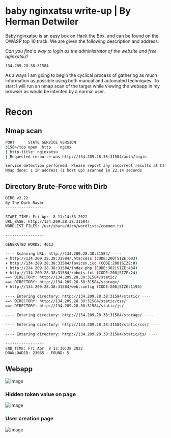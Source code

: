 # baby nginxatsu write-up | By Herman Detwiler

Baby nginxatsu is an easy box on Hack the Box, and can be found on the OWASP top 10 track. We are given the following description and address:

*Can you find a way to login as the administrator of the website and free nginxatsu?*

`134.209.28.38:31584`

As always I am going to begin the cyclical process of gathering as much information as possible using both manual and automated techniques. To start I will run an nmap scan of the target while viewing the webapp in my browser as would be intented by a normal user.

# Recon

## Nmap scan

```bash
PORT      STATE SERVICE VERSION
31584/tcp open  http    nginx
| http-title: nginxatsu
|_Requested resource was http://134.209.28.38:31584/auth/login

Service detection performed. Please report any incorrect results at https://nmap.org/submit/ .
Nmap done: 1 IP address (1 host up) scanned in 22.14 seconds
```
## Directory Brute-Force with Dirb

```bash
DIRB v2.22    
By The Dark Raver
-----------------

START_TIME: Fri Apr  8 11:14:33 2022
URL_BASE: http://134.209.28.38:31584/
WORDLIST_FILES: /usr/share/dirb/wordlists/common.txt

-----------------

GENERATED WORDS: 4613                                                          

---- Scanning URL: http://134.209.28.38:31584/ ----
+ http://134.209.28.38:31584/.htaccess (CODE:200|SIZE:603)                                                         
+ http://134.209.28.38:31584/favicon.ico (CODE:200|SIZE:0)                                                         
+ http://134.209.28.38:31584/index.php (CODE:302|SIZE:434)                                                         
+ http://134.209.28.38:31584/robots.txt (CODE:200|SIZE:24)                                                         
==> DIRECTORY: http://134.209.28.38:31584/static/                                                                  
==> DIRECTORY: http://134.209.28.38:31584/storage/                                                                 
+ http://134.209.28.38:31584/web.config (CODE:200|SIZE:1194)                                                       
                                                                                                                   
---- Entering directory: http://134.209.28.38:31584/static/ ----
==> DIRECTORY: http://134.209.28.38:31584/static/css/                                                              
==> DIRECTORY: http://134.209.28.38:31584/static/js/                                                               
                                                                                                                   
---- Entering directory: http://134.209.28.38:31584/storage/ ----
                                                                                                                   
---- Entering directory: http://134.209.28.38:31584/static/css/ ----
                                                                                                                   
---- Entering directory: http://134.209.28.38:31584/static/js/ ----
                                                                                                                   
-----------------
END_TIME: Fri Apr  8 12:30:38 2022
DOWNLOADED: 23065 - FOUND: 5

```
## Webapp

![image](https://user-images.githubusercontent.com/83407557/162471346-81e2cb5c-81c5-4aba-8b25-f6de02f81f65.png)

### Hidden token value on page

![image](https://user-images.githubusercontent.com/83407557/162471950-03a5cf10-c339-4b8d-b7a6-41671cf3ce06.png)

### User creation page

![image](https://user-images.githubusercontent.com/83407557/162472843-c049297a-c992-4a00-92e3-99b40f89893f.png)
